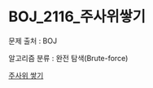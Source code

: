 # BOJ_2116_주사위쌓기
문제 출처 : BOJ

알고리즘 분류 : 완전 탐색(Brute-force)

[주사위 쌓기](https://www.acmicpc.net/problem/2116)